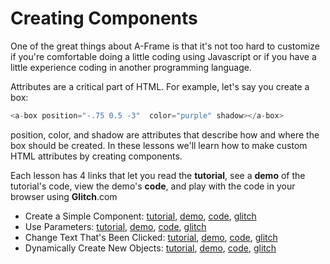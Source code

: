 # Creating Components

One of the great things about A-Frame is that it's not too hard to customize if you're comfortable doing a little coding using Javascript or if
you have a little experience coding in another programming language.

Attributes are a critical part of HTML. For example, let's say you create a box:

```js
<a-box position="-.75 0.5 -3"  color="purple" shadow></a-box>
```
position, color, and shadow are attributes that describe how and where the box should be created.  In these lessons we'll learn how to make custom HTML attributes by creating components.

Each lesson has 4 links that let you read the **tutorial**, see a **demo** of the tutorial's code, view the demo's **code**, and play with the code in your browser using **Glitch**.com

- Create a Simple Component: [tutorial](10-basic-component.html), [demo](code/10-basic-component.html),  [code](https://github.com/mr4all/learn-a-frame/blob/master/coding/components/code/10-basic-component.html),  [glitch](https://glitch.com/~af-basic-component)
- Use Parameters:  [tutorial](20-parameters.html), [demo](code/20-parameters.html), [code](https://github.com/mr4all/learn-a-frame/blob/master/coding/components/code/20-parameters.html), [glitch](https://glitch.com/~af-component-parameter)
- Change Text That's Been Clicked: [tutorial](30-clickable.html), [demo](code/30-clickable.html), [code](https://github.com/mr4all/learn-a-frame/blob/master/coding/components/code/30-clickable.html), [glitch](https://glitch.com/~af-component-clickable)
- Dynamically Create New Objects: [tutorial](40-clickable-2.html), [demo](code/40-clickable-2.html), [code](https://github.com/mr4all/learn-a-frame/blob/master/coding/components/code/40-clickable-2.html), [glitch](https://glitch.com/~af-component-clickable-2)

<!-- ### Creating Custom Primitives A.K.A. HTML Tags -->

<!-- Not only can you create HTML attributes, you can also create your own HTML tags, called primitives. These lessons will show you how.
- [primitive](coding/primitives/code/020-gblock-primitive.html)
- [google block](coding/primitives/code/010-gblock.html)
- [furniture](coding/primitives/code/030-furniture.html) -->
